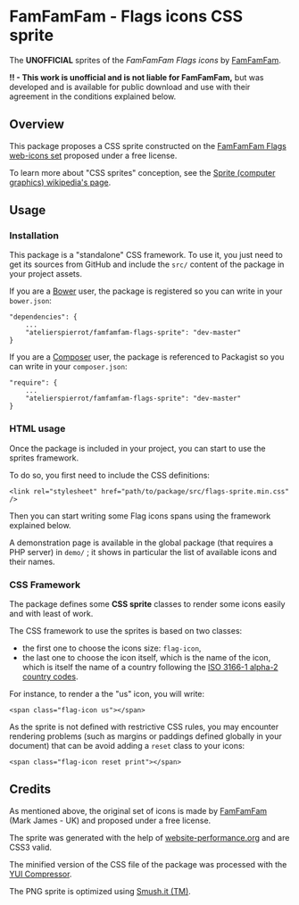 FamFamFam - Flags icons CSS sprite
=================================

The **UNOFFICIAL** sprites of the *FamFamFam Flags icons*
by [FamFamFam](http://www.famfamfam.com).

**!! - This work is unofficial and is not liable for FamFamFam,** but was developed
and is available for public download and use with their agreement in the conditions
explained below.


## Overview

This package proposes a CSS sprite constructed on the
[FamFamFam Flags web-icons set](http://www.famfamfam.com/lab/icons/flags/)
proposed under a free license.

To learn more about "CSS sprites" conception, see the
[Sprite (computer graphics) wikipedia's page](http://en.wikipedia.org/wiki/Sprite_%28computer_graphics%29#Sprites_by_CSS).


## Usage

### Installation

This package is a "standalone" CSS framework. To use it, you just need to get its sources
from GitHub and include the `src/` content of the package in your project assets.

If you are a [Bower](http://bower.io/) user, the package is registered so you can write
in your `bower.json`:

    "dependencies": {
        ...
        "atelierspierrot/famfamfam-flags-sprite": "dev-master"
    }

If you are a [Composer](http://getcomposer.org/) user, the package is referenced to 
Packagist so you can write in your `composer.json`:

    "require": {
        ...
        "atelierspierrot/famfamfam-flags-sprite": "dev-master"
    }

### HTML usage

Once the package is included in your project, you can start to use the sprites framework.

To do so, you first need to include the CSS definitions:

	<link rel="stylesheet" href="path/to/package/src/flags-sprite.min.css" />

Then you can start writing some Flag icons spans using the framework explained below.

A demonstration page is available in the global package (that requires a PHP server) in 
`demo/` ; it shows in particular the list of available icons and their names.

### CSS Framework

The package defines some **CSS sprite** classes to render some icons easily and with
least of work.

The CSS framework to use the sprites is based on two classes:

-   the first one to choose the icons size: `flag-icon`,
-   the last one to choose the icon itself, which is the name of the icon, which is itself
    the name of a country following the
    [ISO 3166-1 alpha-2 country codes](http://en.wikipedia.org/wiki/ISO_3166-1_alpha-2).

For instance, to render a the "us" icon, you will write:

    <span class="flag-icon us"></span>

As the sprite is not defined with restrictive CSS rules, you may encounter rendering
problems (such as margins or paddings defined globally in your document) that can be avoid
adding a `reset` class to your icons:

    <span class="flag-icon reset print"></span>


## Credits

As mentioned above, the original set of icons is made by [FamFamFam](http://www.famfamfam.com/)
(Mark James - UK) and proposed under a free license.

The sprite was generated with the help of [website-performance.org](http://spritegen.website-performance.org/)
and are CSS3 valid.

The minified version of the CSS file of the package was processed with the [YUI Compressor](http://refresh-sf.com/yui/).

The PNG sprite is optimized using [Smush.it (TM)](http://www.smushit.com/ysmush.it/).
